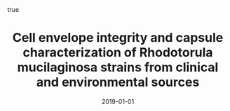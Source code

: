 ---
id: yockey2019cell
title: Cell envelope integrity and capsule characterization of Rhodotorula mucilaginosa
  strains from clinical and environmental sources
date: '2019-01-01'
authors:
- Yockey, Johnathan and Andres, Luke and Carson, Moleigh and Ory, Jeramia J and Reese,
  Amy J
doi: ''
publication: 'In: *Msphere* 4'
publication_types:
- '1'
selected: false
tags: []
projects: []
math: true

---